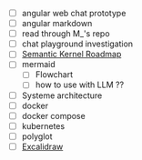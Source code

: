 - [ ] angular web chat prototype 
- [ ] angular markdown
- [ ] read through M_'s repo
- [ ] chat playground investigation
- [ ] [Semantic Kernel Roadmap](../../Working/Semantic%20Kernel/Roadmaps.md)
- [ ] mermaid
	- [ ] Flowchart
	- [ ] how to use with LLM ??
- [ ] Systeme architecture 
- [ ] docker
- [ ] docker compose
- [ ] kubernetes
- [ ] polyglot
- [ ] [Excalidraw](https://excalidraw.com/)